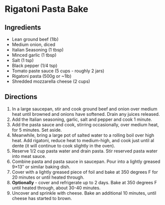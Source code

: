 # Rigatoni Pasta Bake

## Ingredients

* Lean ground beef (1lb)
* Medium onion, diced
* Italian Seasoning (1 tbsp)
* Minced garlic (1 tbsp)
* Salt (1 tsp)
* Black pepper (1/4 tsp)
* Tomato paste sauce (5 cups - roughly 2 jars)
* Rigatoni pasta (500g or ~1lb)
* Shredded mozzarella cheese (2 cups)

## Directions

1. In a large saucepan, stir and cook ground beef and onion over medium heat until browned and onions have softened. Drain any juices released.
1. Add the Italian seasoning, garlic, salt and pepper and cook 1 minute.
1. Add the pasta sauce and cook, stirring occasionally, over medium heat, for 5 minutes. Set aside.
1. Meanwhile, bring a large pot of salted water to a rolling boil over high heat. Add rigatoni, reduce heat to medium-high, and cook just until al dente (it will continue to cook slightly in the oven).
1. Reserve 1/2 cup pasta water and drain pasta. Stir reserved pasta water into meat sauce.
1. Combine pasta and pasta sauce in saucepan. Pour into a lightly greased 9×13″ or similar baking dish.
1. Cover with a lightly greased piece of foil and bake at 350 degrees F for 20 minutes or until heated through.
1. **Optionally** - cover and refrigerate up to 2 days. Bake at 350 degrees F until heated through, about 30-40 minutes.
1. Uncover and sprinkle with cheese. Bake an additional 10 minutes, until cheese has started to brown.
